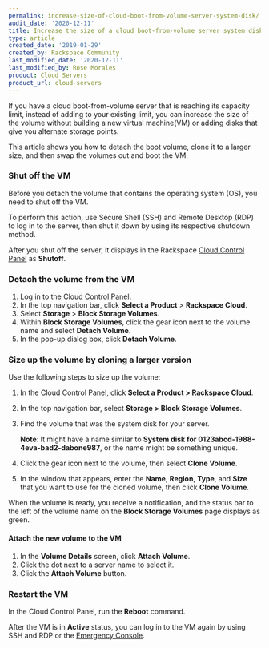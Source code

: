 ```yaml
---
permalink: increase-size-of-cloud-boot-from-volume-server-system-disk/
audit_date: '2020-12-11'
title: Increase the size of a cloud boot-from-volume server system disk
type: article
created_date: '2019-01-29'
created_by: Rackspace Community
last_modified_date: '2020-12-11'
last_modified_by: Rose Morales
product: Cloud Servers
product_url: cloud-servers
---
```


If you have a cloud boot-from-volume server that is reaching its capacity limit,
instead of adding to your existing limit, you can increase the size of the volume
without building a new virtual machine(VM) or adding disks that give you alternate
storage points.

This article shows you how to detach the boot volume, clone it to a larger size,
and then swap the volumes out and boot the VM.

### Shut off the VM

Before you detach the volume that contains the operating system (OS), you need
to shut off the VM.

To perform this action, use Secure Shell (SSH) and Remote Desktop (RDP) to log
in to the server, then shut it down by using its respective shutdown method.

After you shut off the server, it displays in the Rackspace
[Cloud Control Panel](https://login.rackspace.com) as **Shutoff**.

### Detach the volume from the VM

1. Log in to the [Cloud Control Panel](https://login.rackspace.com).
2. In the top navigation bar, click **Select a Product** > **Rackspace Cloud**.
3. Select **Storage** > **Block Storage Volumes**.
4. Within **Block Storage Volumes**, click the gear icon next to the volume name and select **Detach Volume**.
5. In the pop-up dialog box, click **Detach Volume**.

### Size up the volume by cloning a larger version

Use the following steps to size up the volume:

1. In the Cloud Control Panel, click **Select a Product > Rackspace Cloud**.

2. In the top navigation bar, select **Storage > Block Storage Volumes**.

3. Find the volume that was the system disk for your server.

   **Note**: It might have a name similar to **System disk for
   0123abcd-1988-4eva-bad2-dabone987**, or the name might be something unique.

4. Click the gear icon next to the volume, then select **Clone Volume**.

5. In the window that appears, enter the **Name**, **Region**, **Type**, and
   **Size** that you want to use for the cloned volume, then click **Clone
   Volume**.

When the volume is ready, you receive a notification, and the status bar to the
left of the volume name on the **Block Storage Volumes** page displays as
green.

#### Attach the new volume to the VM

1. In the **Volume Details** screen, click **Attach Volume**.
2. Click the dot next to a server name to select it.
3. Click the **Attach Volume** button.

### Restart the VM

In the Cloud Control Panel, run the **Reboot** command.

After the VM is in **Active** status, you can
log in to the VM again by using SSH and RDP or the [Emergency
Console](/support/how-to/start-a-console-session/).
